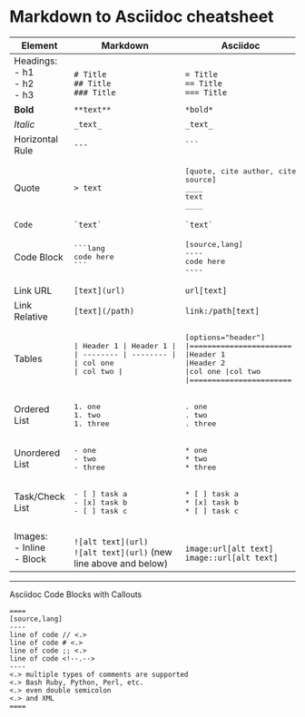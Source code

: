 # Markdown to Asciidoc cheatsheet

| Element | Markdown | Asciidoc |
| ------- | -------- | -------- |
| Headings:<br>- h1 <br>- h2<br>- h3 | <br> `# Title` <br> `## Title` <br> `### Title` | <br> `= Title` <br> `== Title` <br> `=== Title` |
| **Bold** | `**text**` | `*bold*` |
| _Italic_ | `_text_` | `_text_` |
| Horizontal Rule | `---` | <code>&#96;&#96;&#96;</code> |
| Quote | `> text` | <pre>[quote, cite author, cite source]<br>\_\_\_\_<br>text<br>\_\_\_\_</pre> |
| `Code` | <code>\`text\`</code> | <code>\`text\`</code> |
| Code Block | <pre>\`\`\`lang<br>code here<br>\`\`\`</pre> | <pre>[source,lang]<br>----<br>code here<br>----</pre> |
| Link URL | `[text](url)` | `url[text]` |
| Link Relative | `[text](/path)` | `link:/path[text]` |
| Tables | <pre>\| Header 1 \| Header 1 \|<br>\| -------- \| -------- \|<br>\| col one  \| col two  \| </pre> | <pre>[options="header"]<br>\|=======================<br>\|Header 1  \|Header 2<br>\|col one   \|col two<br>\|=======================</pre> |
| Ordered List | <pre>1. one<br>1. two<br>1. three</pre> | <pre>. one<br>. two<br>. three</pre> |
| Unordered List | <pre>- one<br>- two<br>- three</pre> | <pre>* one<br>* two<br>* three</pre> |
| Task/Check List | <pre>- [ ] task a<br>- [x] task b<br>- [ ] task c</pre> | <pre>* [ ] task a<br>* [x] task b<br>* [ ] task c</pre> |
| Images:<br>- Inline <br>- Block | <br>`![alt text](url)`<br>`![alt text](url)` (new line above and below)  | <br>`image:url[alt text]`<br>`image::url[alt text]` |

---

Asciidoc Code Blocks with Callouts
```adoc
====
[source,lang]
----
line of code // <.>
line of code # <.>
line of code ;; <.>
line of code <!--.-->
----
<.> multiple types of comments are supported
<.> Bash Ruby, Python, Perl, etc.
<.> even double semicolon
<.> and XML
====
```

